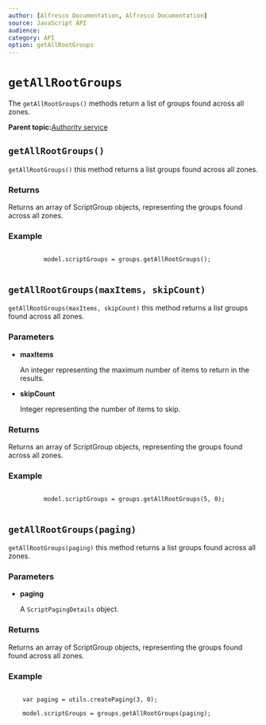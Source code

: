 ```yaml
---
author: [Alfresco Documentation, Alfresco Documentation]
source: JavaScript API
audience: 
category: API
option: getAllRootGroups
---
```


# `getAllRootGroups`

The `getAllRootGroups()` methods return a list of groups found across all zones.

**Parent topic:**[Authority service](../references/API-JS-AuthorityService.md)

## `getAllRootGroups()`

`getAllRootGroups()` this method returns a list groups found across all zones.

### Returns

Returns an array of ScriptGroup objects, representing the groups found across all zones.

### Example

```

          model.scriptGroups = groups.getAllRootGroups();
        
```

## `getAllRootGroups(maxItems, skipCount)`

`getAllRootGroups(maxItems, skipCount)` this method returns a list groups found across all zones.

### Parameters

-   **maxItems**

    An integer representing the maximum number of items to return in the results.

-   **skipCount**

    Integer representing the number of items to skip.


### Returns

Returns an array of ScriptGroup objects, representing the groups found across all zones.

### Example

```

          model.scriptGroups = groups.getAllRootGroups(5, 0); 
        
```

## `getAllRootGroups(paging)`

`getAllRootGroups(paging)` this method returns a list groups found across all zones.

### Parameters

-   **paging**

    A `ScriptPagingDetails` object.


### Returns

Returns an array of ScriptGroup objects, representing the groups found found across all zones.

### Example

```

    var paging = utils.createPaging(3, 0);    

    model.scriptGroups = groups.getAllRootGroups(paging);
        
```

